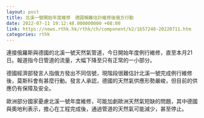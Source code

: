 ```yaml
---
layout: post
title: 北溪一號開始年度維修　德國稱難估計維修後俄方行動
date: 2022-07-11 19:12:48.000000000 +08:00
link: https://news.rthk.hk/rthk/ch/component/k2/1657240-20220711.htm
categories: rthk
---
```


連接俄羅斯與德國的北溪一號天然氣管道，今日開始年度例行維修，直至本月21日。報道指今日管道的流量，大幅下降至只有正常的一小部分。

德國經濟部發言人指俄方發出不同信號，現階段很難估計北溪一號完成例行維修後，莫斯科會有甚麼行動。發言人承認，德國的天然氣供應形勢嚴峻，但目前的供應仍有保障及安全。

歐洲部分國家憂慮北溪一號年度維修，可能加劇歐洲天然氣短缺的問題，其中德國與奧地利表示，擔心在工程完成後，通過管道的天然氣可能減少，甚至停止。
